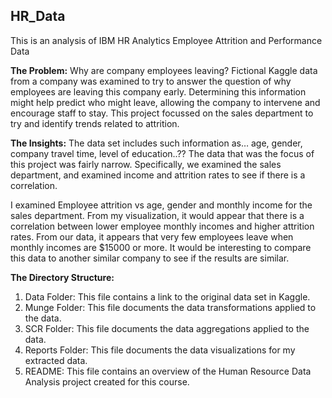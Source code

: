 ## HR_Data
This is an analysis of IBM HR Analytics Employee Attrition and Performance Data

**The Problem:**
Why are company employees leaving?
Fictional Kaggle data from a company was examined to try to answer the question of why employees are leaving this company early. Determining this information might help predict who might leave, allowing the company to intervene and encourage staff to stay.   This project focussed on the sales department to try and identify trends related to attrition.
 
**The Insights:**
The data set includes such information as… age, gender, company travel time, level of education..?? The data that was the focus of this project was fairly narrow. Specifically, we examined the sales department, and examined income and attrition rates to see if there is a correlation.
 
I examined Employee attrition vs age, gender and monthly income for the sales department. From my visualization, it would appear that there is a correlation between lower employee monthly incomes and higher attrition rates. From our data, it appears that very few employees leave when monthly incomes are $15000 or more. It would be interesting to compare this data to another similar company to see if the results are similar.
 
**The Directory Structure:**
1. Data Folder: This file contains a link to the original data set in Kaggle.
2. Munge Folder: This file documents the data transformations applied to the data.
3. SCR Folder: This file documents the data aggregations applied to the data.
4. Reports Folder: This file documents the data visualizations for my extracted data.
5. README: This file contains an overview of the Human Resource Data Analysis project created for this course. 
